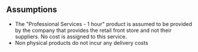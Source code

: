 ﻿## Assumptions

* The "Professional Services - 1 hour" product is assumed to be provided by the company that provides the retail front store and not their suppliers. No cost is assigned to this service.
* Non physical products do not incur any delivery costs 
